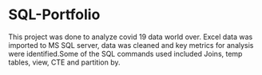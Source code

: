 # SQL-Portfolio

This project was done to analyze covid 19 data world over. Excel data was imported to MS SQL server, data was cleaned and key metrics for analysis were identified.Some of the SQL commands used included Joins, temp tables, view, CTE and partition by.
